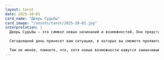 ```yaml
---
layout: tarot
date: 2025-10-01
card_name: "Дверь Судьбы"
card_image: "/assets/tarot/2025-10-01.jpg"
interpretation: |
  Дверь Судьбы — это символ новых начинаний и возможностей. Она представляет собой переход, шаг в неизведанное. На сегодня эта карта говорит о том, что двери открываются перед вами, и вам предоставляется шанс, которого вы давно ждали. Это момент, когда необходимо довериться внутреннему голосу и следовать своим стремлениям. Не бойтесь отпустить то, что уже устарело, и отправьтесь навстречу новым возможностям.
  
  Сегодняшний день принесет вам ситуации, в которых вы сможете проявить себя и, возможно, получить приглашение, которое изменит ваше течение жизни. Слушайте свои инстинкты и не упускайте шанса изменить что-то в своей жизни к лучшему. Возможно, вам предложат ответственность или проект, который поможет вам раскрыть свои таланты и способности. Это может быть начало важного этапа в вашей жизни, поэтому будьте открыты к новым идеям.
  
  Тем не менее, помните, что, хотя новые возможности кажутся заманчивыми, важно тщательно оценивать их. Задавайте себе вопросы: соответствует ли это вашим ценностям и целям? Все решения, принимаемые в этот день, могут оказаться определяющими, так что рассмотрите все за и против. Ваша интуиция будет вашим лучшим советчиком, поэтому доверяйте ей, когда будете стоять перед этим выбором.
---
```

